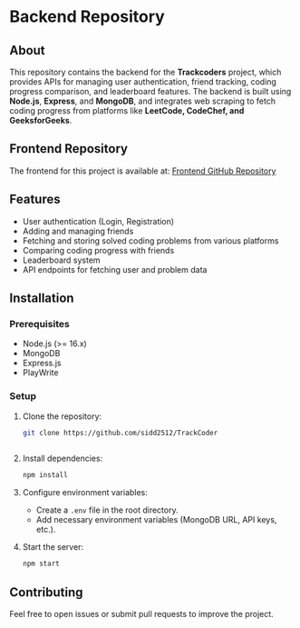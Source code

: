 # Backend Repository

## About

This repository contains the backend for the **Trackcoders** project, which provides APIs for managing user authentication, friend tracking, coding progress comparison, and leaderboard features. The backend is built using **Node.js**, **Express**, and **MongoDB**, and integrates web scraping to fetch coding progress from platforms like **LeetCode, CodeChef, and GeeksforGeeks**.

## Frontend Repository

The frontend for this project is available at:
[Frontend GitHub Repository](https://github.com/sidd2512/TrackCoder-Frontend)

## Features

- User authentication (Login, Registration)
- Adding and managing friends
- Fetching and storing solved coding problems from various platforms
- Comparing coding progress with friends
- Leaderboard system
- API endpoints for fetching user and problem data

## Installation

### Prerequisites

- Node.js (>= 16.x)
- MongoDB
- Express.js
- PlayWrite

### Setup

1. Clone the repository:

   ```sh
   git clone https://github.com/sidd2512/TrackCoder
  
   ```

2. Install dependencies:

   ```sh
   npm install
   ```

3. Configure environment variables:

   - Create a `.env` file in the root directory.
   - Add necessary environment variables (MongoDB URL, API keys, etc.).

4. Start the server:

   ```sh
   npm start
   ```

##

## Contributing

Feel free to open issues or submit pull requests to improve the project.

##

